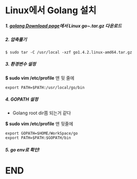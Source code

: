 # Linux에서  Golang 설치

##### 1. [golang Download page](https://golang.org/dl/)에서 Linux go~.tar.gz 다운로드

##### 2. 압축풀기

```shell
$ sudo tar -C /usr/local -xzf go1.4.2.linux-amd64.tar.gz 
```

##### 3. 환경변수 설정

**$ sudo vim /etc/profile** 맨 뒷 줄에

```
export PATH=$PATH:/usr/local/go/bin
```

##### 4. GOPATH 설정

* Golang root dir쯤 되는거 같다

**$ sudo vim /etc/profile** 맨 뒷줄에

```
export GOPATH=$HOME/WorkSpace/go
export PATH=$PATH:$GOPATH/bin
```

##### 5. go env로 확인!



# END

